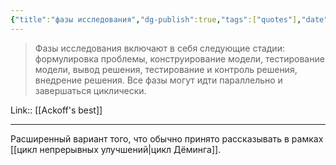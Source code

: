 ```yaml
---
{"title":"фазы исследования","dg-publish":true,"tags":["quotes"],"date":"2023-02-04T10:12:09+04:00","modified_at":"2023-05-19T15:46:51+04:00","alias":"фазы исследования","permalink":"/quotes/202302041012/","dgPassFrontmatter":true}
---
```



> Фазы исследования включают в себя следующие стадии: формулировка проблемы, конструирование модели, тестирование модели, вывод решения, тестирование и контроль решения, внедрение решения. Все фазы могут идти параллельно и завершаться циклически.

Link:: [[Ackoff's best]]

---

Расширенный вариант того, что обычно принято рассказывать в рамках [[цикл непрерывных улучшений|цикл Дёминга]].
